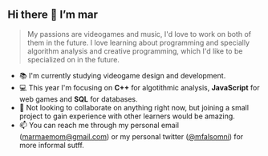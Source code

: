 ## Hi there 👋 I’m mar
> My passions are videogames and music, I'd love to work on both of them in the future.
I love learning about programming and specially algorithm analysis and creative programming, which I'd like to be specialized on in the future.
- 📚 I'm currently studying videogame design and development. 
- 💻 This year I'm focusing on **C++** for algotithmic analysis, **JavaScript** for web games and **SQL** for databases.
- 🔭 Not looking to collaborate on anything right now, but joining a small project to gain experience with other learners would be amazing.
- 📫 You can reach me through my personal email (marmaemom@gmail.com) or my personal twitter ([@mfalsomni](https://twitter.com/mfalsomni)) for more informal sutff.

<!--- - 💬 --->

<!---
martamaestro/martamaestro is a ✨ special ✨ repository because its `README.md` (this file) appears on your GitHub profile.
You can click the Preview link to take a look at your changes.
--->
